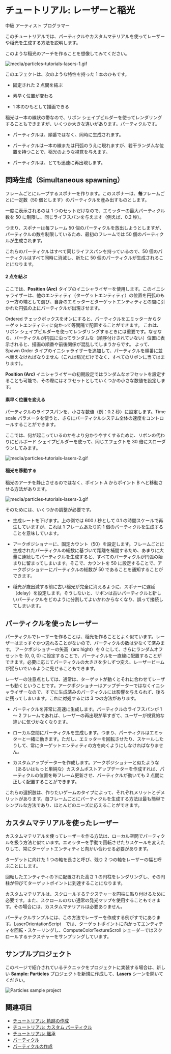 # チュートリアル: レーザーと稲光
<!--
# Tutorial: Lasers and lightning
-->

<span class="label label-doc-level">中級</span>
<span class="label label-doc-audience">アーティスト</span>
<span class="label label-doc-audience">プログラマー</span>
<!--
<span class="label label-doc-level">Intermediate</span>
<span class="label label-doc-audience">Artist</span>
<span class="label label-doc-audience">Programmer</span>
-->

このチュートリアルでは、パーティクルやカスタムマテリアルを使ってレーザーや稲光を生成する方法を説明します。
<!--
This tutorial explains how to create lasers and lightnings using particles and custom materials.
-->

このような稲光のアーチを作ることを想像してみてください。
<!--
Imagine we want to create a lightning arc like this one:
-->

![media/particles-tutorials-lasers-1.gif](media/particles-tutorials-lasers-1.gif)

このエフェクトは、次のような特性を持った 1 本のひもです。
<!--
This effect is a strip which:
-->

* 固定された 2 点間を結ぶ

* 素早く位置が変わる

* 1 本のひもとして描画できる

<!--
* connects two fixed points

* changes positions very quickly

* can be rendered as a single strip
--> 

稲光は一本の線状の帯なので、リボン シェイプビルダーを使ってレンダリングすることもできますが、いくつか大きな違いがあります。パーティクルです。
<!--
Because the lightning is a single-line strip, we can render it using the ribbon shape builder, but with a few major differences. The particles:
-->

* パーティクルは、順番ではなく、同時に生成されます。

* パーティクルは一本の線または円弧のうえに現れますが、若干ランダムな位置を持つことで、稲光のような視覚を与えます。

* パーティクルは、とても迅速に再出現します。

<!--
* spawn at the same time, rather than in sequence

* appear on a single line or arc, but with semi-randomized positions to give the illusion of lightning

* should reappear very quickly
-->

## 同時生成（Simultaneous spawning）
<!--
## Simultaneous spawning
-->

フレームごとにループするスポナーを作ります。このスポナーは、**毎**フレームごとに一定数（50 個とします）のパーティクルを産み出すものとします。
<!--
We can create a looping Spawner by frame which spawns a certain number of particles (lets say 50) **every** frame.
-->

一度に表示されるのは 1 つのセットだけなので、エミッターの最大パーティクル数を 50 に制限し、同じライフスパンを与えます（例えば、0.2 秒）。
<!--
Because we only need one set visible at a time we limit the Maxmimum Particles on the emitter to 50 and give them the same lifespan (for example 0.2 seconds).
-->

つまり、スポナーは毎フレーム 50 個のパーティクルを放出しようとしますが、パーティクルの数を制限しているため、最初のフレームでは 50 個のパーティクルが生成されます。
<!--
This means the Spawner will try to emit 50 particles every frame, but because we have limited them it will only spawn 50 particles the first frame.
-->

これらのパーティクルはすべて同じライフスパンを持っているので、50 個のパーティクルはすべて同時に消滅し、新たに 50 個のパーティクルが生成されることになります。
<!--
They all have the same lifespan, so when they die at the same time a new batch of 50 particles will be spawned.
-->

#### 2 点を結ぶ
<!--
#### Connect two points
-->

ここでは、**Position (Arc)** タイプのイニシャライザーを使用します。このイニシャライザーは、他のエンティティ（ターゲットエンティティ）の位置を円弧のもう一方の端として選び、自身のエミッターとターゲットエンティティとの間に引かれた円弧の上にパーティクルが出現させます。
<!--
We are going to use the **Position (Arc)** initializer. It picks a second point from another Entity and sets the particles' positions to lie on an arc between the Emitter and the target Entity.
-->

Ordered チェックボックスをオンにすると、パーティクルをエミッターからターゲットエンティティに向かって等間隔で配置することができます。
これは、リボン シェイプビルダーを使ってレンダリングするときには重要です。なぜなら、パーティクルが円弧に沿ってランダムな（順序付けされていない）位置に表示されると、描画の順番や前後関係が混乱してしまうからです。
よって、Spawn Order タイプのイニシャライザーを追加して、パーティクルを順番に並べ替えなければなりません（これは稲光だけでなく、すべてのリボンに当てはまります）。
<!--
By clicking the Ordered checkbox we can force the particles to be placed at equal distances starting from the emitter and moving towards the target Entity.
This is important when we render them using a Ribbon shape builder because if they appear at random (unordered) positions along the arc it will be a mess. 
We also have to add Spawn Order initializer and sort the particles by Order (this is true for all ribbons, not just lightning.)
-->

**Position (Arc)** イニシャライザーの初期設定ではランダムなオフセットを設定することも可能で、その際にはオフセットとしていくつかの小さな数値を設定します。
<!--
The arc position initialzier also allows for a random offset which we set to some small number.
-->

#### 素早く位置を変える
<!--
#### Change positions fast
-->

パーティクルのライフスパンを、小さな数値（例：0.2 秒）に設定します。Time scale パラメータを使うと、さらにパーティクルシステム全体の速度をコントロールすることができます。
<!--
We can set the particles' lifespan to a small number (eg 0.2 seconds). With the Time scale parameter, we can additionally control the speed of the entire particle system.
-->

ここでは、何が起こっているのかをより分かりやすくするために、リボンの代わりにビルボード シェイプビルダーを使って、同じエフェクトを 30 倍にスローダウンしてみます。
<!--
To illustrate better what's going on here is the same effect with Billboard shape builder instead of Ribbon, and slowed down 30 times:
-->

![media/particles-tutorials-lasers-2.gif](media/particles-tutorials-lasers-2.gif)

#### 稲光を移動する
<!--
#### Moving lightning
-->

稲光のアーチを静止させるのではなく、ポイント A からポイント B へと移動させる方法があります。
<!--
There is a way to make the lightning arc move from point A to point B instead of being static.
-->

![media/particles-tutorials-lasers-3.gif](media/particles-tutorials-lasers-3.gif)

そのためには、いくつかの調整が必要です。
<!--
There are a few adjustments we need to make:
-->

* 生成レートを下げます。上の例では 600 / 秒として 0.1 の時間スケールで再生していますが、これは 1 フレームあたり約 1 個のパーティクルを生成することを意味しています。

* アークポジショナーに、固定カウント（50）を設定します。フレームごとに生成されたパーティクルの総数に基づいて距離を補間するため、あまりに大量に連続してパーティクルを生成すると、すべてのパーティクルが円弧の始まりに留まってしまいます。そこで、カウントを 50 に設定することで、アークポジショナーにパーティクルの総数が 50 であることを通知することができます。

* 稲光が歳出減する前に古い稲光が完全に消えるように、スポナーに遅延（delay）を設定します。そうしないと、リボンは古いパーティクルと新しいパーティクルをどのように分割してよいかわからなくなり、誤って接続してしまいます。

<!--
* Change the spawn rate to a lower one. The example above uses 600/second and is played at 0.1 time scale, which means around 1 particle per frame.

* Set a fixed count on the arc positioner (50). Because it interpolates the distances based on the number of particles spawned *each* frame, if we spawn them sequentially they'll all stay in the beginning of the arc. By setting the count to 50 we tell the arc positioner to expect 50 particles in total.

* Set a delay to the spawner to allow the old arc to completely disappear before starting again. Otherwise the Ribbon will wrongly connect the old and the new particles, as it can't know how to split them.
-->

## パーティクルを使ったレーザー
<!--
## Lasers using particles
-->

パーティクルでレーザーを作ることは、稲光を作ることとよく似ています。レーザーはまっすぐかつ逸れることがないので、パーティクルの数は少なくて済みます。
アークポジショナーの矢高（arc hight）を 0 にして、さらにランダムオフセットを (0, 0, 0) に設定することで、パーティクルを一直線に配置することができます。必要に応じてパーティクルの大きさを少しずつ変え、レーザービームが揺らいでいるように見せることもできます。
<!--
Creating lasers with particles is very similar to making lightning. We actually need less particles, because the lasers are straight and do not deviate. 
By setting the arc positioner's arc height to 0 and random offset to (0, 0, 0) we can spawn the particles in a straight line. If you want you can give them slightly different sizes to make the laser beam appear shimmering.
-->

レーザーの注意点としては、通常は、ターゲットが動くとそれに合わせてレーザーも動くということです。アークポジショナーはアップデーターではなくイニシャライザーなので、すでに生成済みのパーティクルには影響を与えられず、後ろに残ってしまいます。これに対処するには 3 つの方法があります。
<!--
One thing to be mindful about lasers is that usually when the target moves you want the laser to move with it. Because the arc positioner is an initializer and not an updater, it has no effect on particles already spawned, which and stay behind. There are three ways to counter this.
-->

* パーティクルを非常に高速に生成します。パーティクルのライフスパンが 1 〜 2 フレームであれば、レーザーの再出現が早すぎて、ユーザーが視覚的な違いに気づかなくなります。

* ローカル空間にパーティクルを生成します。つまり、パーティクルはエミッターと一緒に動きます。ただし、エミッターを回転させたり、スケールしたりして、常にターゲットエンティティの方を向くようにしなければなりません。

* カスタムアップデーターを作成します。アークポジショナーと似たような（あるいはもっと単純な）カスタムポストアップデーターを作成すれば、パーティクルの位置を毎フレーム更新させ、パーティクルが動いても 2 点間に正しく配置することができます。

<!--
* Spawn the particles very fast. If they only live for 1-2 frames the laser will be recreated too fast for the user to notice any visual differences.

* Spawn particles in Local space. This means they will move together with the emitter, but then you will have to rotate and scale the emitter to always point to the target Entity.

* Create a custom Updater. If you create a custom post-updater similar (or simpler) to the arc positioner you can force it to update the particle positions every frame, correctly placing them between the two points even if they move.
-->

これらの選択肢は、作りたいゲームのタイプによって、それぞれメリットとデメリットがあります。毎フレームごとにパーティクルを生成する方法は最も簡単でシンプルな方法であり、ほとんどのニーズに応えることができます。
<!--
Depending on the type of game you want to make each of these options can have benefits or drawbacks. Spawning the particles every frame is the easiest and simplest way to do it and will be sufficient for most needs.
-->

## カスタムマテリアルを使ったレーザー
<!--
## Lasers using custom materials
-->

カスタムマテリアルを使ってレーザーを作る方法は、ローカル空間でパーティクルを扱う方法と似ています。エミッターを手動で回転させたりスケールを変えたりして、常にターゲットエンティティと向かい合わせる必要があります。
<!--
Creating lasers using custom materials is similar to using particles in Local space. We need to manually rotate the scale the emitter to always face a target entity.
-->

ターゲットに向けた 1 つの軸を長さと呼び、残り 2 つの軸をレーザーの幅と呼ぶことにします。
<!--
We can designate one axis which points towards the target to be our length, leaving the other two axes for width of the laser.
-->

回転したエンティティの下に配置された高さ 1 の円柱をレンダリングし、その円柱が伸びてターゲットポイントに到達することになります。
<!--
Rendering a cylinder with height of 1 which is placed under the rotated entity will cause it to stretch and reach the target point.
-->

カスタムマテリアルは、スクロールするテクスチャーを円柱に貼り付けるために必要です。また、スクロールのない通常の発光マップを使用することもできます。その場合には、カスタムマテリアルは必要ありません。
<!--
The custom material is required to place a scrolling texture on the cylinder. Or you can use a regular Emissive map with no scrolling in which case you won't need a custom material.
-->

パーティクルサンプルには、この方法でレーザーを作成する例がすでにあります。LaserOrientationScript　では、ターゲットポイントに向かってエンティティを回転・スケーリングし、ComputeColorTextureScroll シェーダーではスクロールするテクスチャーをサンプリングしています。
<!--
The particles sample already contains an example of how to create lasers this way. The LaserOrientationScript rotates and scales the entity towards a target point and the ComputeColorTextureScroll shader samples a scrolling texture.
-->

## サンプルプロジェクト
<!--
## Sample project
-->

このページで紹介されているテクニックをプロジェクトに実装する場合は、新しい **Sample: Particles** プロジェクトを新規に作成して、**Lasers** シーンを開いてください。
<!--
To see some of the techniques described on this page implemented in a project, create a new **Sample: Particles** project and open the **Lasers** scene.
-->

![Particles sample project](media/select-particles-sample-project.png)

## 関連項目
<!--
## See also
-->

* [チュートリアル: 軌跡の作成](create-a-trail.md)
* [チュートリアル: カスタム パーティクル](custom-particles.md)
* [チュートリアル: 継承](inheritance.md)
* [パーティクル](../index.md)
* [パーティクルの作成](../create-particles.md)

<!--
* [Tutorial: Create a trail](create-a-trail.md)
* [Tutorial: Custom particles](custom-particles.md)
* [Tutorial: Inheritance](inheritance.md)
* [Particles](../index.md)
* [Create particles](../create-particles.md)
-->
